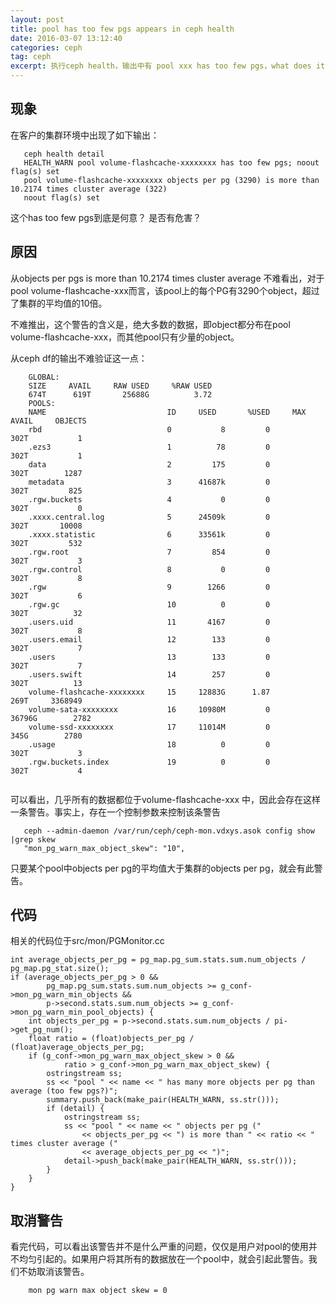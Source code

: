```yaml
---
layout: post
title: pool has too few pgs appears in ceph health
date: 2016-03-07 13:12:40
categories: ceph
tag: ceph
excerpt: 执行ceph health，输出中有 pool xxx has too few pgs，what does it mean？
---
```



现象
------

在客户的集群环境中出现了如下输出：

```
   ceph health detail
   HEALTH_WARN pool volume-flashcache-xxxxxxxx has too few pgs; noout flag(s) set
   pool volume-flashcache-xxxxxxxx objects per pg (3290) is more than 10.2174 times cluster average (322)
   noout flag(s) set
```

这个has too few pgs到底是何意？ 是否有危害？

原因
------
从objects per pgs is more than 10.2174 times cluster average 不难看出，对于pool volume-flashcache-xxx而言，该pool上的每个PG有3290个object，超过了集群的平均值的10倍。

不难推出，这个警告的含义是，绝大多数的数据，即object都分布在pool volume-flashcache-xxx，而其他pool只有少量的object。

从ceph df的输出不难验证这一点：

```
    GLOBAL:
    SIZE     AVAIL     RAW USED     %RAW USED 
    674T      619T       25688G          3.72 
    POOLS:
    NAME                           ID     USED       %USED     MAX AVAIL     OBJECTS 
    rbd                            0           8         0          302T           1 
    .ezs3                          1          78         0          302T           1 
    data                           2         175         0          302T        1287 
    metadata                       3      41687k         0          302T         825 
    .rgw.buckets                   4           0         0          302T           0 
    .xxxx.central.log              5      24509k         0          302T       10008 
    .xxxx.statistic                6      33561k         0          302T         532 
    .rgw.root                      7         854         0          302T           3 
    .rgw.control                   8           0         0          302T           8 
    .rgw                           9        1266         0          302T           6 
    .rgw.gc                        10          0         0          302T          32 
    .users.uid                     11       4167         0          302T           8 
    .users.email                   12        133         0          302T           7 
    .users                         13        133         0          302T           7 
    .users.swift                   14        257         0          302T          13 
    volume-flashcache-xxxxxxxx     15     12883G      1.87          269T     3368949
    volume-sata-xxxxxxxx           16     10980M         0        36796G        2782 
    volume-ssd-xxxxxxxx            17     11014M         0          345G        2780 
    .usage                         18          0         0          302T           3 
    .rgw.buckets.index             19          0         0          302T           4 
     
```

可以看出，几乎所有的数据都位于volume-flashcache-xxx 中，因此会存在这样一条警告。事实上，存在一个控制参数来控制该条警告

```
   ceph --admin-daemon /var/run/ceph/ceph-mon.vdxys.asok config show |grep skew
   "mon_pg_warn_max_object_skew": "10",
```

只要某个pool中objects per pg的平均值大于集群的objects per pg，就会有此警告。

代码
-----

相关的代码位于src/mon/PGMonitor.cc

```
int average_objects_per_pg = pg_map.pg_sum.stats.sum.num_objects / pg_map.pg_stat.size();
if (average_objects_per_pg > 0 &&
        pg_map.pg_sum.stats.sum.num_objects >= g_conf->mon_pg_warn_min_objects &&
        p->second.stats.sum.num_objects >= g_conf->mon_pg_warn_min_pool_objects) {
    int objects_per_pg = p->second.stats.sum.num_objects / pi->get_pg_num();
    float ratio = (float)objects_per_pg / (float)average_objects_per_pg;
    if (g_conf->mon_pg_warn_max_object_skew > 0 &&
            ratio > g_conf->mon_pg_warn_max_object_skew) {
        ostringstream ss;
        ss << "pool " << name << " has many more objects per pg than average (too few pgs?)";
        summary.push_back(make_pair(HEALTH_WARN, ss.str()));
        if (detail) {
            ostringstream ss;
            ss << "pool " << name << " objects per pg ("
                << objects_per_pg << ") is more than " << ratio << " times cluster average ("
                << average_objects_per_pg << ")";
            detail->push_back(make_pair(HEALTH_WARN, ss.str()));
        }
    }
}
```

取消警告
--------
看完代码，可以看出该警告并不是什么严重的问题，仅仅是用户对pool的使用并不均匀引起的。如果用户将其所有的数据放在一个pool中，就会引起此警告。我们不妨取消该警告。

```
    mon pg warn max object skew = 0
```
